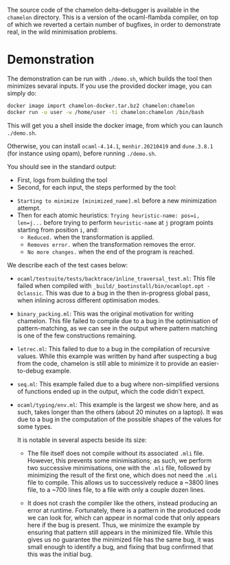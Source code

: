 
 The source code of the chamelon delta-debugger is available in the `chamelon` directory.
 This is a version of the ocaml-flambda compiler, on top of which we reverted a certain
 number of bugfixes, in order to demonstrate real, in the wild minimisation problems.

Demonstration
=============

The demonstration can be run with `./demo.sh`, which builds the tool then minimizes 
sevaral inputs. If you use the provided docker image, you can simply do:
```bash
docker image import chamelon-docker.tar.bz2 chamelon:chamelon
docker run -u user -w /home/user -ti chamelon:chamelon /bin/bash
```
This will get you a shell inside the docker image, from which you can launch `./demo.sh`.

Otherwise, you can install `ocaml-4.14.1`, `menhir.20210419` and `dune.3.8.1` (for
instance using opam), before running `./demo.sh`.

You should see in the standard output:
+ First, logs from building the tool
+ Second, for each input, the steps performed by the tool:
 - `Starting to minimize [minimized_name].ml` before a new minimization attempt.
 - Then for each atomic heuristics: `Trying heuristic-name: pos=i, len=j...` before trying
   to perform `heuristic-name` at `j` program points starting from position `i`, and:
   * `Reduced.` when the transformation is applied.
   * `Removes error.` when the transformation removes the error.
   * `No more changes.` when the end of the program is reached.

We describe each of the test cases below:

- `ocaml/testsuite/tests/backtrace/inline_traversal_test.ml`:
  This file failed when compiled with `_build/_bootinstall/bin/ocamlopt.opt -Oclassic`.
  This was due to a bug in the then in-progress global pass, when inlining across
  different optimisation modes.

- `binary_packing.ml`:
  This was the original motivation for writing chamelon. This file failed to compile due
  to a bug in the optimisation of pattern-matching, as we can see in the output where
  pattern matching is one of the few constructions remaining.

- `letrec.ml`:
  This failed to due to a bug in the compilation of recursive values. While this example
  was written by hand after suspecting a bug from the code, chamelon is still able to
  minimize it to provide an easier-to-debug example.

- `seq.ml`:
  This example failed due to a bug where non-simplified versions of functions ended up
  in the output, which the code didn't expect.

- `ocaml/typing/env.ml`:
  This example is the largest we show here, and as such, takes longer than the others
  (about 20 minutes on a laptop).
  It was due to a bug in the computation of the possible shapes of the values for some
  types.

  It is notable in several aspects beside its size:

  - The file itself does not compile without its associated `.mli` file. However, this
    prevents some minimisations; as such, we perform two successive minimisations, one
    with the `.mli` file, followed by minimizing the result of the first one, which does
    not need the `.mli` file to compile. This allows us to successively reduce a ~3800
    lines file, to a ~700 lines file, to a file with only a couple dozen lines.

  - It does not crash the compiler like the others, instead producing an error at runtime.
    Fortunately, there is a pattern in the produced code we can look for, which can
    appear in normal code that only appears here if the bug is present. Thus, we minimize
    the example by ensuring that pattern still appears in the minimized file. While this
    gives us no guarantee the minimized file has the same bug, it was small enough to
    identify a bug, and fixing that bug confirmed that this was the initial bug.
